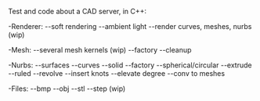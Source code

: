 Test and code about a CAD server, in C++:

-Renderer:
--soft rendering
--ambient light
--render curves, meshes, nurbs (wip)

-Mesh:
--several mesh kernels (wip)
--factory
--cleanup

-Nurbs:
--surfaces
--curves
--solid
--factory
--spherical/circular
--extrude
--ruled
--revolve
--insert knots
--elevate degree
--conv to meshes

-Files:
--bmp
--obj
--stl
--step (wip)
